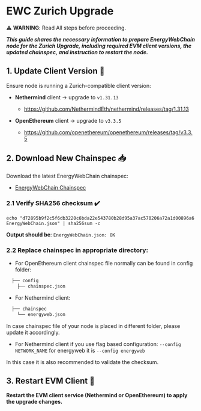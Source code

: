 # EWC Zurich Upgrade

⚠️ **WARNING**: Read All steps before proceeding.

***This guide shares the necessary information to prepare EnergyWebChain node for the Zurich Upgrade, including required EVM client versions, the updated chainspec, and instruction to restart the node.***

## 1. Update Client Version 🔄

Ensure node is running a Zurich-compatible client version:
- **Nethermind** client → upgrade to `v1.31.13`
  - https://github.com/NethermindEth/nethermind/releases/tag/1.31.13

- **OpenEthereum** client → upgrade to `v3.3.5`
  - https://github.com/openethereum/openethereum/releases/tag/v3.3.5 

## 2. Download New Chainspec 📥

Download the latest EnergyWebChain chainspec:
  - [EnergyWebChain Chainspec](https://github.com/energywebfoundation/ewf-chainspec/blob/master/EnergyWebChain.json)

### 2.1 Verify SHA256 checksum ✔️

```
echo "d72895b9f2c5f6db3220c6bda22e543780b28d95a37ac570206a72a1d00896a6 EnergyWebChain.json" | sha256sum -c 
```

**Output should be**: `EnergyWebChain.json: OK`

### 2.2 Replace chainspec in appropriate directory:

  - For OpenEthereum client chainspec file normally can be found in config folder:
```bash
  ├── config
    ├── chainspec.json
```

  - For Nethermind client:
```bash
  ├── chainspec
    └── energyweb.json
```

In case chainspec file of your node is placed in different folder, please update it accordingly. 

  - For Nethermind client if you use flag based configuration:
`--config NETWORK_NAME` for energyweb it is `--config energyweb`
  
In this case it is also recommended to validate the checksum. 


## 3. Restart EVM Client 🚀

**Restart the EVM client service (Nethermind or OpenEthereum) to apply the upgrade changes.**